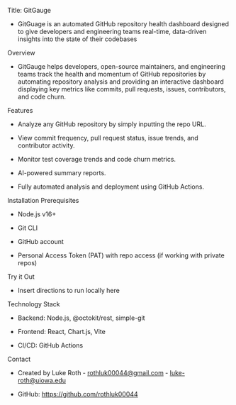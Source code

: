 Title: GitGauge
- GitGuage is an automated GitHub repository health dashboard designed to give developers and engineering teams real-time, data-driven insights into the state of their codebases

Overview
- GitGauge helps developers, open-source maintainers, and engineering teams track the health and momentum of GitHub repositories by automating repository analysis and providing an interactive dashboard displaying key metrics like commits, pull requests, issues, contributors, and code churn.

Features
- Analyze any GitHub repository by simply inputting the repo URL.

- View commit frequency, pull request status, issue trends, and contributor activity.

- Monitor test coverage trends and code churn metrics.

- AI-powered summary reports.

- Fully automated analysis and deployment using GitHub Actions.

Installation Prerequisites
- Node.js v16+

- Git CLI

- GitHub account

- Personal Access Token (PAT) with repo access (if working with private repos)

Try it Out
- Insert directions to run locally here

Technology Stack
- Backend: Node.js, @octokit/rest, simple-git

- Frontend: React, Chart.js, Vite

- CI/CD: GitHub Actions

Contact
- Created by Luke Roth - rothluk00044@gmail.com - luke-roth@uiowa.edu

- GitHub: https://github.com/rothluk00044
